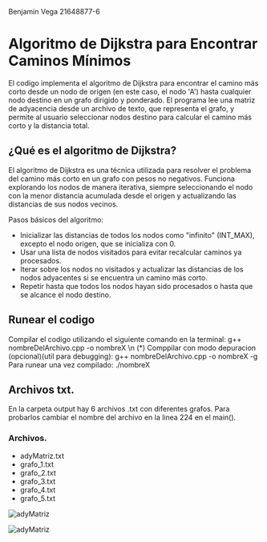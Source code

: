 Benjamin Vega 21648877-6
# Algoritmo de Dijkstra para Encontrar Caminos Mínimos

El codigo implementa el algoritmo de Dijkstra para encontrar el camino más corto desde un nodo de origen (en este caso, el nodo 'A') hasta cualquier nodo destino en un grafo dirigido y ponderado. El programa lee una matriz de adyacencia desde un archivo de texto, que representa el grafo, y permite al usuario seleccionar nodos destino para calcular el camino más corto y la distancia total.


## ¿Qué es el algoritmo de Dijkstra?
El algoritmo de Dijkstra es una técnica utilizada para resolver el problema del camino más corto en un grafo con pesos no negativos. Funciona explorando los nodos de manera iterativa, siempre seleccionando el nodo con la menor distancia acumulada desde el origen y actualizando las distancias de sus nodos vecinos.

Pasos básicos del algoritmo:

- Inicializar las distancias de todos los nodos como "infinito" (INT_MAX), excepto el nodo origen, que se inicializa con 0.
- Usar una lista de nodos visitados para evitar recalcular caminos ya procesados.
- Iterar sobre los nodos no visitados y actualizar las distancias de los nodos adyacentes si se encuentra un camino más corto.
- Repetir hasta que todos los nodos hayan sido procesados o hasta que se alcance el nodo destino.

## Runear el codigo
Compilar el codigo utilizando el siguiente comando en la terminal: g++ nombreDelArchivo.cpp -o nombreX \n
(*) Comppilar con modo depuracion (opcional)(util para debugging): g++ nombreDelArchivo.cpp -o nombreX -g
Para runear una vez compilado: ./nombreX

## Archivos txt.
En la carpeta output hay 6 archivos .txt con diferentes grafos. Para probarlos cambiar el nombre del archivo en la linea 224 en el main().
### Archivos.
- adyMatriz.txt
- grafo_1.txt
- grafo_2.txt
- grafo_3.txt
- grafo_4.txt
- grafo_5.txt


![adyMatriz](https://github.com/user-attachments/assets/e86a0b6e-b08c-439e-9c24-3e744626ca9d)


![adyMatriz](https://github.com/user-attachments/assets/04e4408e-3e88-4064-86b0-52c8ce5705df)

